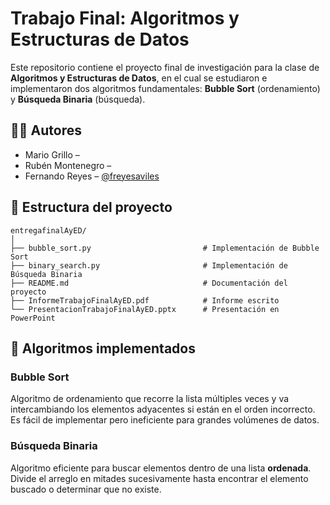 # Trabajo Final: Algoritmos y Estructuras de Datos

Este repositorio contiene el proyecto final de investigación para la clase de **Algoritmos y Estructuras de Datos**, en el cual se estudiaron e implementaron dos algoritmos fundamentales: **Bubble Sort** (ordenamiento) y **Búsqueda Binaria** (búsqueda).

## 👨‍💻 Autores

- Mario Grillo – 
- Rubén Montenegro – 
- Fernando Reyes – [@freyesaviles](https://github.com/fernandoreyes)

## 📁 Estructura del proyecto

```
entregafinalAyED/
│
├── bubble_sort.py                         # Implementación de Bubble Sort 
├── binary_search.py                       # Implementación de Búsqueda Binaria
├── README.md                              # Documentación del proyecto
├── InformeTrabajoFinalAyED.pdf            # Informe escrito
└── PresentacionTrabajoFinalAyED.pptx      # Presentación en PowerPoint
```

## 🧠 Algoritmos implementados

### Bubble Sort
Algoritmo de ordenamiento que recorre la lista múltiples veces y va intercambiando los elementos adyacentes si están en el orden incorrecto. Es fácil de implementar pero ineficiente para grandes volúmenes de datos.

### Búsqueda Binaria
Algoritmo eficiente para buscar elementos dentro de una lista **ordenada**. Divide el arreglo en mitades sucesivamente hasta encontrar el elemento buscado o determinar que no existe.
